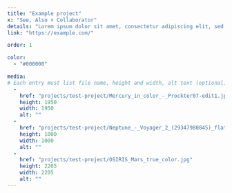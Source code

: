 ```yaml
---
title: "Example project"
x: "See, Also × Collaborator"
details: "Lorem ipsum dolor sit amet, consectetur adipiscing elit, sed do eiusmod tempor incididunt ut labore et dolore magna aliqua."
link: "https://example.com/"

order: 1

color: 
  - "#000000"

media: 
# Each entry must list file name, height and width, alt text (optional)
  -
    href: "projects/test-project/Mercury_in_color_-_Prockter07-edit1.jpg"
    height: 1950
    width: 1950
    alt: ""
  - 
    href: "projects/test-project/Neptune_-_Voyager_2_(29347980845)_flatten_crop.jpg"
    height: 1000
    width: 1000
    alt: ""
  - 
    href: "projects/test-project/OSIRIS_Mars_true_color.jpg"
    height: 2205
    width: 2205
    alt: ""
---
```

